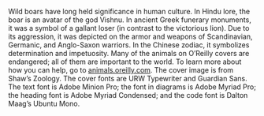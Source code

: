 Wild boars have long held significance in human culture. In Hindu lore, the boar is an avatar of the god Vishnu. In ancient Greek funerary monuments, it was a symbol of a gallant loser (in contrast to the victorious lion). Due to its aggression, it was depicted on the armor and weapons of Scandinavian, Germanic, and Anglo-Saxon warriors. In the Chinese zodiac, it symbolizes determination and impetuosity. Many of the animals on O’Reilly covers are endangered; all of them are important to the world. To learn more about how you can help, go to [animals.oreilly.com](http://animals.oreilly.com). The cover image is from Shaw’s Zoology. The cover fonts are URW Typewriter and Guardian Sans. The text font is Adobe Minion Pro; the font in diagrams is Adobe Myriad Pro; the heading font is Adobe Myriad Condensed; and the code font is Dalton Maag’s Ubuntu Mono.